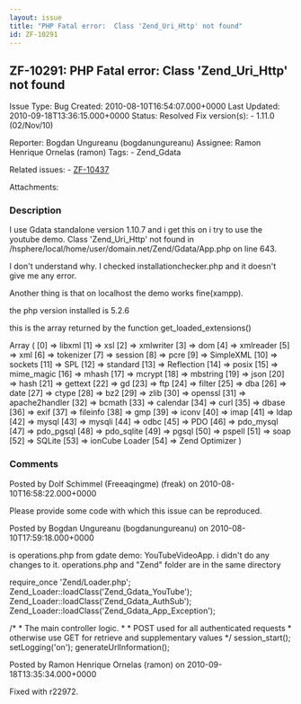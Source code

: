 ```yaml
---
layout: issue
title: "PHP Fatal error:  Class 'Zend_Uri_Http' not found"
id: ZF-10291
---
```


ZF-10291: PHP Fatal error: Class 'Zend\_Uri\_Http' not found
------------------------------------------------------------

 Issue Type: Bug Created: 2010-08-10T16:54:07.000+0000 Last Updated: 2010-09-18T13:36:15.000+0000 Status: Resolved Fix version(s): - 1.11.0 (02/Nov/10)
 
 Reporter:  Bogdan Ungureanu (bogdanungureanu)  Assignee:  Ramon Henrique Ornelas (ramon)  Tags: - Zend\_Gdata
 
 Related issues: - [ZF-10437](/issues/browse/ZF-10437)
 
 Attachments: 
### Description

I use Gdata standalone version 1.10.7 and i get this on i try to use the youtube demo. Class 'Zend\_Uri\_Http' not found in /hsphere/local/home/user/domain.net/Zend/Gdata/App.php on line 643.

I don't understand why. I checked installationchecker.php and it doesn't give me any error.

Another thing is that on localhost the demo works fine(xampp).

the php version installed is 5.2.6

this is the array returned by the function get\_loaded\_extensions()

Array ( [0] => libxml [1] => xsl [2] => xmlwriter [3] => dom [4] => xmlreader [5] => xml [6] => tokenizer [7] => session [8] => pcre [9] => SimpleXML [10] => sockets [11] => SPL [12] => standard [13] => Reflection [14] => posix [15] => mime\_magic [16] => mhash [17] => mcrypt [18] => mbstring [19] => json [20] => hash [21] => gettext [22] => gd [23] => ftp [24] => filter [25] => dba [26] => date [27] => ctype [28] => bz2 [29] => zlib [30] => openssl [31] => apache2handler [32] => bcmath [33] => calendar [34] => curl [35] => dbase [36] => exif [37] => fileinfo [38] => gmp [39] => iconv [40] => imap [41] => ldap [42] => mysql [43] => mysqli [44] => odbc [45] => PDO [46] => pdo\_mysql [47] => pdo\_pgsql [48] => pdo\_sqlite [49] => pgsql [50] => pspell [51] => soap [52] => SQLite [53] => ionCube Loader [54] => Zend Optimizer )

 

 

### Comments

Posted by Dolf Schimmel (Freeaqingme) (freak) on 2010-08-10T16:58:22.000+0000

Please provide some code with which this issue can be reproduced.

 

 

Posted by Bogdan Ungureanu (bogdanungureanu) on 2010-08-10T17:59:18.000+0000

is operations.php from gdate demo: YouTubeVideoApp. i didn't do any changes to it. operations.php and "Zend" folder are in the same directory

require\_once 'Zend/Loader.php'; Zend\_Loader::loadClass('Zend\_Gdata\_YouTube'); Zend\_Loader::loadClass('Zend\_Gdata\_AuthSub'); Zend\_Loader::loadClass('Zend\_Gdata\_App\_Exception');

/\* \* The main controller logic. \* \* POST used for all authenticated requests \* otherwise use GET for retrieve and supplementary values \*/ session\_start(); setLogging('on'); generateUrlInformation();

 

 

Posted by Ramon Henrique Ornelas (ramon) on 2010-09-18T13:35:34.000+0000

Fixed with r22972.

 

 